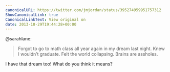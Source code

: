 ```yaml
---
canonicalURL: https://twitter.com/jmjordan/status/395274959951757312
ShowCanonicalLink: true
CanonicalLinkText: View original on
date: 2013-10-29T19:44:28+00:00
---
```

@sarahlane:

> Forgot to go to math class all year again in my dream last night. Knew I wouldn’t graduate. Felt the world collapsing. Brains are assholes.

I have that dream too! What do you think it means?